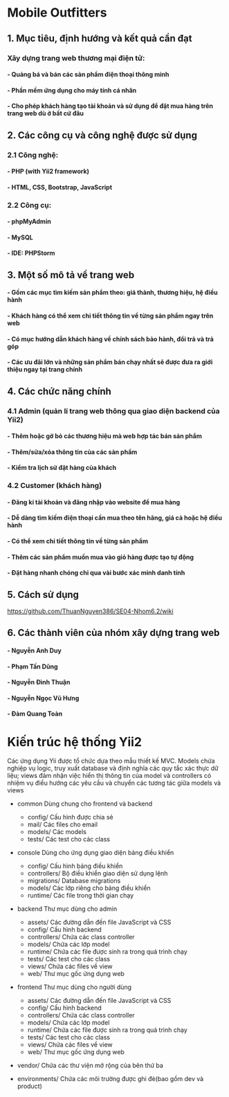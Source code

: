 # Mobile Outfitters 

## 1. Mục tiêu, định hướng và kết quả cần đạt
### Xây dựng trang web thương mại điện tử:
#### - Quảng bá và bán các sản phẩm điện thoại thông minh
#### - Phần mềm ứng dụng cho máy tính cá nhân
#### - Cho phép khách hàng tạo tài khoản và sử dụng để đặt mua hàng trên trang web dù ở bất cứ đâu

## 2. Các công cụ và công nghệ được sử dụng
### 2.1 Công nghệ:
#### - PHP (with Yii2 framework)
#### - HTML, CSS, Bootstrap, JavaScript
### 2.2 Công cụ:
#### - phpMyAdmin
#### - MySQL
#### - IDE: PHPStorm

## 3. Một số mô tả về trang web
#### - Gồm các mục tìm kiếm sản phẩm theo: giá thành, thương hiệu, hệ điều hành
#### - Khách hàng có thể xem chi tiết thông tin về từng sản phẩm ngay trên web
#### - Có mục hướng dẫn khách hàng về chính sách bảo hành, đổi trả và trả góp
#### - Các ưu đãi lớn và những sản phẩm bán chạy nhất sẽ được đưa ra giới thiệu ngay tại trang chính

## 4. Các chức năng chính
### 4.1 Admin (quản lí trang web thông qua giao diện backend của Yii2) 
#### - Thêm hoặc gỡ bỏ các thương hiệu mà web hợp tác bán sản phẩm
#### - Thêm/sửa/xóa thông tin của các sản phẩm 
#### - Kiểm tra lịch sử đặt hàng của khách  
### 4.2 Customer (khách hàng)
#### - Đăng kí tài khoản và đăng nhập vào website để mua hàng
#### - Dễ dàng tìm kiếm điện thoại cần mua theo tên hãng, giá cả hoặc hệ điều hành
#### - Có thể xem chi tiết thông tin về từng sản phẩm
#### - Thêm các sản phẩm muốn mua vào giỏ hàng được tạo tự động
#### - Đặt hàng nhanh chóng chỉ qua vài bước xác minh danh tính

## 5. Cách sử dụng
https://github.com/ThuanNguyen386/SE04-Nhom6.2/wiki

## 6. Các thành viên của nhóm xây dựng trang web
#### - Nguyễn Anh Duy
#### - Phạm Tấn Dũng
#### - Nguyễn Đình Thuận
#### - Nguyễn Ngọc Vũ Hưng
#### - Đàm Quang Toàn


# Kiến trúc hệ thống Yii2
 Các ứng dụng Yii được tổ chức dựa theo mẫu thiết kế MVC. Models chứa nghiệp vụ logic, truy xuất database và định nghĩa các quy tắc xác thực dữ liệu; views đảm nhận việc hiển thị thông tin của model và controllers có nhiệm vụ điều hướng các yêu cầu và chuyển các tương tác giữa models và views
 * common			Dùng chung cho frontend và backend
    * config/              Cấu hình được chia sẻ 
    * mail/                Các files cho email
    * models/              Các models
    * tests/               Các test cho các class

 * console			Dùng cho ứng dụng giao diện bảng điều khiển
    * config/              Cấu hình bảng điều khiển
    * controllers/         Bộ điều khiển giao diện sử dụng lệnh
    * migrations/          Database migrations
    * models/              Các lớp riêng cho bảng điều khiển
    * runtime/             Các file trong thời gian chạy

 * backend			Thư mục dùng cho admin
    * assets/              Các đường dẫn đến file JavaScript và CSS
    * config/              Cấu hình backend
    * controllers/         Chứa các class controller
    * models/              Chứa các lớp model
    * runtime/             Chứa các file được sinh ra trong quá trình chạy
    * tests/               Các test cho các class
    * views/               Chứa các files về view
    * web/                 Thư mục gốc ứng dụng web

 * frontend			Thư mục dùng cho người dùng
    * assets/              Các đường dẫn đến file JavaScript và CSS
    * config/              Cấu hình backend
    * controllers/         Chứa các class controller
    * models/              Chứa các lớp model
    * runtime/             Chứa các file được sinh ra trong quá trình chạy
    * tests/               Các test cho các class
    * views/               Chứa các files về view
    * web/                 Thư mục gốc ứng dụng web

 * vendor/                  Chứa các thư viện mở rộng của bên thứ ba

 * environments/            Chứa các môi trường được ghi đè(bao gồm dev và product)


